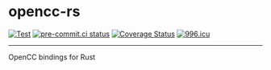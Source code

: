 # opencc-rs

[![Test](https://github.com/novel-rs/opencc-rs/actions/workflows/test.yml/badge.svg)](https://github.com/novel-rs/opencc-rs/actions/workflows/test.yml)
[![pre-commit.ci status](https://results.pre-commit.ci/badge/github/novel-rs/opencc-rs/main.svg)](https://results.pre-commit.ci/latest/github/novel-rs/opencc-rs/main)
[![Coverage Status](https://codecov.io/gh/novel-rs/opencc-rs/branch/main/graph/badge.svg?token=96TJ1OIF3P)](https://codecov.io/gh/novel-rs/opencc-rs)
[![996.icu](https://img.shields.io/badge/link-996.icu-red.svg)](https://996.icu)

---

OpenCC bindings for Rust
